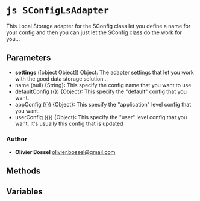 


<!-- @namespace    sugar.js.config.adapters -->

# ```js SConfigLsAdapter ```


This Local Storage adapter for the SConfig class let you define a name for your config and then you can just
let the SConfig class do the work for you...

## Parameters

- **settings** ([object Object]) Object: The adapter settings that let you work with the good data storage solution...
- name (null) {String}: This specify the config name that you want to use.
- defaultConfig ({}) {Object}: This specify the "default" config that you want.
- appConfig ({}) {Object}: This specify the "application" level config that you want.
- userConfig ({}) {Object}: This specify the "user" level config that you want. It's usually this config that is updated



### Author
- **Olivier Bossel** <a href="mailto:olivier.bossel@gmail.com">olivier.bossel@gmail.com</a> 


## Methods



## Variables


